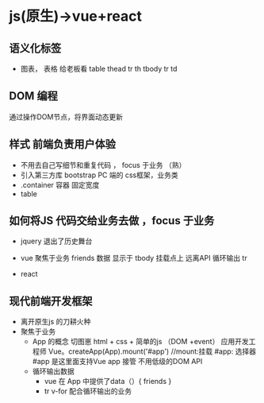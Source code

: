 # js(原生)->vue+react

## 语义化标签
  - 图表， 表格 给老板看
    table
      thead
        tr
          th
      tbody
        tr 
          td
## DOM 编程
  通过操作DOM节点，将界面动态更新

## 样式 前端负责用户体验
  - 不用去自己写细节和重复代码 ， focus 于业务 （熟）
  - 引入第三方库 bootstrap PC 端的 css框架，业务类
  - .container 容器 固定宽度
  - table 

## 如何将JS 代码交给业务去做 ，focus 于业务
  - jquery 退出了历史舞台
  - vue 
    聚焦于业务
    friends 数据
    显示于 tbody 挂载点上
    远离API 循环输出 tr

  - react


## 现代前端开发框架
- 离开原生js 的刀耕火种
- 聚焦于业务
  - App 的概念
  切图崽 html + css + 简单的js （DOM +event）
  应用开发工程师
  Vue。createApp(App).mount('#app') //mount:挂载  #app: 选择器
  #app 是这里面支持Vue app 接管
  不用低级的DOM API 
  - 循环输出数据 
    - vue 在 App 中提供了data（）{
      friends
    }
    - tr v-for 配合循环输出的业务
    